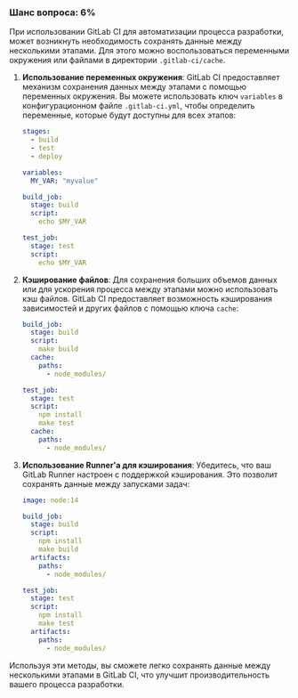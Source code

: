 ### Шанс вопроса: 6%

При использовании GitLab CI для автоматизации процесса разработки, может возникнуть необходимость сохранять данные между несколькими этапами. Для этого можно воспользоваться переменными окружения или файлами в директории `.gitlab-ci/cache`.

1. **Использование переменных окружения**:
   GitLab CI предоставляет механизм сохранения данных между этапами с помощью переменных окружения. Вы можете использовать ключ `variables` в конфигурационном файле `.gitlab-ci.yml`, чтобы определить переменные, которые будут доступны для всех этапов:
   ```yaml
   stages:
     - build
     - test
     - deploy

   variables:
     MY_VAR: "myvalue"

   build_job:
     stage: build
     script:
       echo $MY_VAR

   test_job:
     stage: test
     script:
       echo $MY_VAR
   ```

2. **Кэширование файлов**:
   Для сохранения больших объемов данных или для ускорения процесса между этапами можно использовать кэш файлов. GitLab CI предоставляет возможность кэширования зависимостей и других файлов с помощью ключа `cache`:
   ```yaml
   build_job:
     stage: build
     script:
       make build
     cache:
       paths:
         - node_modules/

   test_job:
     stage: test
     script:
       npm install
       make test
     cache:
       paths:
         - node_modules/
   ```

3. **Использование Runner'а для кэширования**:
   Убедитесь, что ваш GitLab Runner настроен с поддержкой кэширования. Это позволит сохранять данные между запусками задач:
   ```yaml
   image: node:14

   build_job:
     stage: build
     script:
       npm install
       make build
     artifacts:
       paths:
         - node_modules/

   test_job:
     stage: test
     script:
       npm install
       make test
     artifacts:
       paths:
         - node_modules/
   ```

Используя эти методы, вы сможете легко сохранять данные между несколькими этапами в GitLab CI, что улучшит производительность вашего процесса разработки.